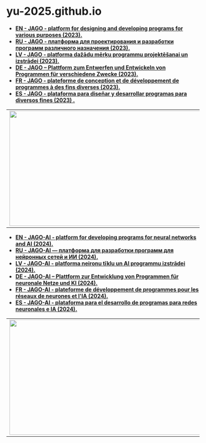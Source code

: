# yu-2025.github.io

<strong>
  
- <a href="https://yu-2025.github.io/inf/info_EN.html" target="_blank">EN - JAGO - platform for designing and developing programs for various purposes (2023).</a>
- <a href="https://yu-2025.github.io/inf/info_RU.html" target="_blank">RU - JAGO - платформа для проектирования и разработки программ различного назначения (2023).</a>
- <a href="https://yu-2025.github.io/inf/info_LV.html" target="_blank">LV - JAGO - platforma dažādu mērķu programmu projektēšanai un izstrādei (2023).</a>
- <a href="https://yu-2025.github.io/inf/info_DE.html" target="_blank">DE - JAGO – Plattform zum Entwerfen und Entwickeln von Programmen für verschiedene Zwecke (2023).</a>
- <a href="https://yu-2025.github.io/inf/info_FR.html" target="_blank">FR - JAGO - plateforme de conception et de développement de programmes à des fins diverses (2023).</a>
- <a href="https://yu-2025.github.io/inf/info_ES.html" target="_blank">ES - JAGO - plataforma para diseñar y desarrollar programas para diversos fines (2023)
.</a>

</strong>

<html>
  <body>
  
  <head>
 </head>
  
<table border="0">
  <tr>
    <td>
      <a href="https://yu-2025.github.io/yu-jago" target="_blank"><img src="https://yu-2025.github.io/yu-jago/screen/JAGO_START_normal.jpg" width="500" height="300"></a>
    </td>
  </tr>
</table>

<strong>
  
- <a href="https://yu-2025.github.io/inf/info_EN.html" target="_blank">EN - JAGO-AI - platform for developing programs for neural networks and AI (2024).</a>
- <a href="https://yu-2025.github.io/inf/info_RU.html" target="_blank">RU - JAGO-AI — платформа для разработки программ для нейронных сетей и ИИ (2024).</a>
- <a href="https://yu-2025.github.io/inf/info_LV.html" target="_blank">LV - JAGO-AI - platforma neironu tīklu un AI programmu izstrādei (2024).</a>
- <a href="https://yu-2025.github.io/inf/info_DE.html" target="_blank">DE - JAGO-AI – Plattform zur Entwicklung von Programmen für neuronale Netze und KI (2024).</a>
- <a href="https://yu-2025.github.io/inf/info_FR.html" target="_blank">FR - JAGO-AI - plateforme de développement de programmes pour les réseaux de neurones et l'IA (2024).</a>
- <a href="https://yu-2025.github.io/inf/info_ES.html" target="_blank">ES - JAGO-AI - plataforma para el desarrollo de programas para redes neuronales e IA (2024).</a>

</strong>

<table border="0">
  <tr>
    <td>
      <a href="https://yu-2025.github.io/yu-jago-ai" target="_blank"><img src="https://yu-2025.github.io/yu-jago-ai/screen/JAGO-AI_START_normal.jpg" width="500" height="300"></a>
    </td>
  </tr>
</table>

  </body>
</html>
